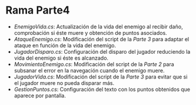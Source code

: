 # Rama Parte4

+ _EnemigoVida.cs_: Actualización de la vida del enemigo al recibir daño, comprobación si éste muere y obtención de puntos asociados.
+ _AtaqueEnemigo.cs_: Modificación del script de la _Parte 3_ para adaptar el ataque en función de la vida del enemigo.
+ _JugadorDisparo.cs_: Configuración del disparo del jugador reduciendo la vida del enemigo si éste es alcanzado.
+ _MovimientoEnemigo.cs_: Modificación del script de la _Parte 2_ para subsanar el error en la navegación cuando el enemigo muere.
+ _JugadorVida.cs_: Modificación del script de la _Parte 3_ para evitar que si el jugador muere no pueda disparar más.
+ _GestionPuntos.cs_: Configuración del texto con los puntos obtenidos que aparece por pantalla.
